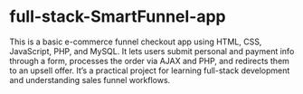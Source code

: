# full-stack-SmartFunnel-app
This is a basic e-commerce funnel checkout app using HTML, CSS, JavaScript, PHP, and MySQL. It lets users submit personal and payment info through a form, processes the order via AJAX and PHP, and redirects them to an upsell offer.  It’s a practical project for learning full-stack development and understanding sales funnel workflows.
